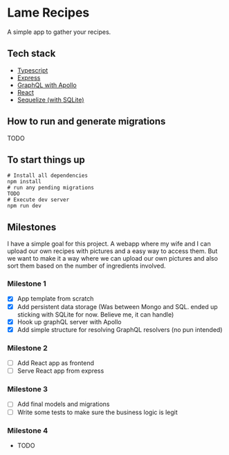 # Lame Recipes

A simple app to gather your recipes.

## Tech stack

- [Typescript](https://www.typescriptlang.org/)
- [Express](https://expressjs.com/)
- [GraphQL with Apollo](https://graphql.org/)
- [React](https://reactjs.org/)
- [Sequelize (with SQLite)](https://sequelize.org/)

## How to run and generate migrations

TODO

## To start things up

```shell
# Install all dependencies
npm install
# run any pending migrations
TODO
# Execute dev server
npm run dev
```

## Milestones

I have a simple goal for this project. A webapp where my wife and I can upload our own recipes with pictures and a easy way to access them. But we want to make it a way where we can upload our own pictures and also sort them based on the number of ingredients involved.

### Milestone 1

- [x] App template from scratch
- [x] Add persistent data storage (Was between Mongo and SQL. ended up sticking with SQLite for now. Believe me, it can handle)
- [x] Hook up graphQL server with Apollo
- [x] Add simple structure for resolving GraphQL resolvers (no pun intended)

### Milestone 2

- [ ] Add React app as frontend
- [ ] Serve React app from express

### Milestone 3

- [ ] Add final models and migrations
- [ ] Write some tests to make sure the business logic is legit

### Milestone 4

- TODO
